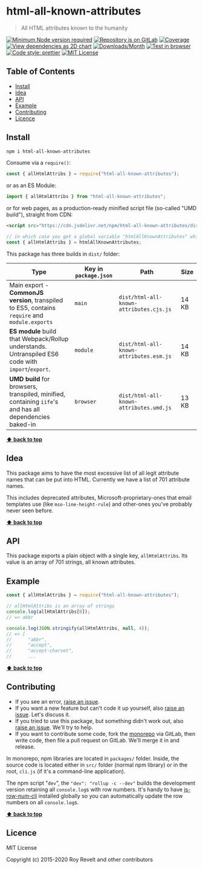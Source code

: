 # html-all-known-attributes

> All HTML attributes known to the humanity

[![Minimum Node version required][node-img]][node-url]
[![Repository is on GitLab][gitlab-img]][gitlab-url]
[![Coverage][cov-img]][cov-url]
[![View dependencies as 2D chart][deps2d-img]][deps2d-url]
[![Downloads/Month][downloads-img]][downloads-url]
[![Test in browser][runkit-img]][runkit-url]
[![Code style: prettier][prettier-img]][prettier-url]
[![MIT License][license-img]][license-url]

## Table of Contents

- [Install](#install)
- [Idea](#idea)
- [API](#api)
- [Example](#example)
- [Contributing](#contributing)
- [Licence](#licence)

## Install

```bash
npm i html-all-known-attributes
```

Consume via a `require()`:

```js
const { allHtmlAttribs } = require("html-all-known-attributes");
```

or as an ES Module:

```js
import { allHtmlAttribs } from "html-all-known-attributes";
```

or for web pages, as a production-ready minified script file (so-called "UMD build"), straight from CDN:

```html
<script src="https://cdn.jsdelivr.net/npm/html-all-known-attributes/dist/html-all-known-attributes.umd.js"></script>
```

```js
// in which case you get a global variable "htmlAllKnownAttributes" which you consume like this:
const { allHtmlAttribs } = htmlAllKnownAttributes;
```

This package has three builds in `dist/` folder:

| Type                                                                                                    | Key in `package.json` | Path                                    | Size  |
| ------------------------------------------------------------------------------------------------------- | --------------------- | --------------------------------------- | ----- |
| Main export - **CommonJS version**, transpiled to ES5, contains `require` and `module.exports`          | `main`                | `dist/html-all-known-attributes.cjs.js` | 14 KB |
| **ES module** build that Webpack/Rollup understands. Untranspiled ES6 code with `import`/`export`.      | `module`              | `dist/html-all-known-attributes.esm.js` | 14 KB |
| **UMD build** for browsers, transpiled, minified, containing `iife`'s and has all dependencies baked-in | `browser`             | `dist/html-all-known-attributes.umd.js` | 13 KB |

**[⬆ back to top](#)**

## Idea

This package aims to have the most excessive list of all legit attribute names that can be put into HTML. Currently we have a list of 701 attribute names.

This includes deprecated attributes, Microsoft-proprietary-ones that email templates use (like `mso-line-height-rule`) and other-ones you've probably never seen before.

**[⬆ back to top](#)**

## API

This package exports a plain object with a single key, `allHtmlAttribs`. Its value is an array of 701 strings, all known attributes.

## Example

```js
const { allHtmlAttribs } = require("html-all-known-attributes");

// allHtmlAttribs is an array of strings
console.log(allHtmlAttribs[0]);
// => abbr

console.log(JSON.stringify(allHtmlAttribs, null, 4));
// => [
//      "abbr",
//      "accept",
//      "accept-charset",
//      ...
```

**[⬆ back to top](#)**

## Contributing

- If you see an error, [raise an issue](<https://gitlab.com/codsen/codsen/issues/new?issue[title]=html-all-known-attributes%20package%20-%20put%20title%20here&issue[description]=**Which%20package%20is%20this%20issue%20for**%3A%20%0Ahtml-all-known-attributes%0A%0A**Describe%20the%20issue%20(if%20necessary)**%3A%20%0A%0A%0A%2Fassign%20%40revelt>).
- If you want a new feature but can't code it up yourself, also [raise an issue](<https://gitlab.com/codsen/codsen/issues/new?issue[title]=html-all-known-attributes%20package%20-%20put%20title%20here&issue[description]=**Which%20package%20is%20this%20issue%20for**%3A%20%0Ahtml-all-known-attributes%0A%0A**Describe%20the%20issue%20(if%20necessary)**%3A%20%0A%0A%0A%2Fassign%20%40revelt>). Let's discuss it.
- If you tried to use this package, but something didn't work out, also [raise an issue](<https://gitlab.com/codsen/codsen/issues/new?issue[title]=html-all-known-attributes%20package%20-%20put%20title%20here&issue[description]=**Which%20package%20is%20this%20issue%20for**%3A%20%0Ahtml-all-known-attributes%0A%0A**Describe%20the%20issue%20(if%20necessary)**%3A%20%0A%0A%0A%2Fassign%20%40revelt>). We'll try to help.
- If you want to contribute some code, fork the [monorepo](https://gitlab.com/codsen/codsen/) via GitLab, then write code, then file a pull request on GitLab. We'll merge it in and release.

In monorepo, npm libraries are located in `packages/` folder. Inside, the source code is located either in `src/` folder (normal npm library) or in the root, `cli.js` (if it's a command-line application).

The npm script "`dev`", the `"dev": "rollup -c --dev"` builds the development version retaining all `console.log`s with row numbers. It's handy to have [js-row-num-cli](https://www.npmjs.com/package/js-row-num-cli) installed globally so you can automatically update the row numbers on all `console.log`s.

**[⬆ back to top](#)**

## Licence

MIT License

Copyright (c) 2015-2020 Roy Revelt and other contributors

[node-img]: https://img.shields.io/node/v/html-all-known-attributes.svg?style=flat-square&label=works%20on%20node
[node-url]: https://www.npmjs.com/package/html-all-known-attributes
[gitlab-img]: https://img.shields.io/badge/repo-on%20GitLab-brightgreen.svg?style=flat-square
[gitlab-url]: https://gitlab.com/codsen/codsen/tree/master/packages/html-all-known-attributes
[cov-img]: https://img.shields.io/badge/coverage-100%25-brightgreen.svg?style=flat-square
[cov-url]: https://gitlab.com/codsen/codsen/tree/master/packages/html-all-known-attributes
[deps2d-img]: https://img.shields.io/badge/deps%20in%202D-see_here-08f0fd.svg?style=flat-square
[deps2d-url]: http://npm.anvaka.com/#/view/2d/html-all-known-attributes
[downloads-img]: https://img.shields.io/npm/dm/html-all-known-attributes.svg?style=flat-square
[downloads-url]: https://npmcharts.com/compare/html-all-known-attributes
[runkit-img]: https://img.shields.io/badge/runkit-test_in_browser-a853ff.svg?style=flat-square
[runkit-url]: https://npm.runkit.com/html-all-known-attributes
[prettier-img]: https://img.shields.io/badge/code_style-prettier-ff69b4.svg?style=flat-square
[prettier-url]: https://prettier.io
[license-img]: https://img.shields.io/badge/licence-MIT-51c838.svg?style=flat-square
[license-url]: https://gitlab.com/codsen/codsen/blob/master/LICENSE
